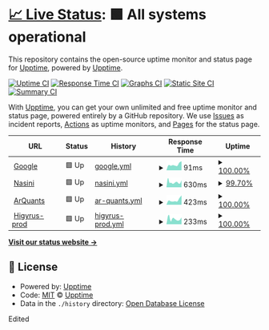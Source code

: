# [📈 Live Status](https://upptime.github.io/upptime): <!--live status--> **🟩 All systems operational**

This repository contains the open-source uptime monitor and status page for [Upptime](https://upptime.js.org), powered by [Upptime](https://github.com/upptime/upptime).

[![Uptime CI](https://github.com/luciano-buono/upptime/workflows/Uptime%20CI/badge.svg)](https://github.com/luciano-buono/upptime/actions?query=workflow%3A%22Uptime+CI%22)
[![Response Time CI](https://github.com/luciano-buono/upptime/workflows/Response%20Time%20CI/badge.svg)](https://github.com/luciano-buono/upptime/actions?query=workflow%3A%22Response+Time+CI%22)
[![Graphs CI](https://github.com/luciano-buono/upptime/workflows/Graphs%20CI/badge.svg)](https://github.com/luciano-buono/upptime/actions?query=workflow%3A%22Graphs+CI%22)
[![Static Site CI](https://github.com/luciano-buono/upptime/workflows/Static%20Site%20CI/badge.svg)](https://github.com/luciano-buono/upptime/actions?query=workflow%3A%22Static+Site+CI%22)
[![Summary CI](https://github.com/luciano-buono/upptime/workflows/Summary%20CI/badge.svg)](https://github.com/luciano-buono/upptime/actions?query=workflow%3A%22Summary+CI%22)

With [Upptime](https://upptime.js.org), you can get your own unlimited and free uptime monitor and status page, powered entirely by a GitHub repository. We use [Issues](https://github.com/upptime/upptime/issues) as incident reports, [Actions](https://github.com/luciano-buono/upptime/actions) as uptime monitors, and [Pages](https://upptime.github.io/upptime) for the status page.

<!--start: status pages-->
<!-- This summary is generated by Upptime (https://github.com/upptime/upptime) -->
<!-- Do not edit this manually, your changes will be overwritten -->
<!-- prettier-ignore -->
| URL | Status | History | Response Time | Uptime |
| --- | ------ | ------- | ------------- | ------ |
| <img alt="" src="https://icons.duckduckgo.com/ip3/www.google.com.ico" height="13"> [Google](https://www.google.com) | 🟩 Up | [google.yml](https://github.com/luciano-buono/upptime/commits/HEAD/history/google.yml) | <details><summary><img alt="Response time graph" src="./graphs/google/response-time-week.png" height="20"> 91ms</summary><br><a href="https://luciano-buono.github.io/upptime/history/google"><img alt="Response time 110" src="https://img.shields.io/endpoint?url=https%3A%2F%2Fraw.githubusercontent.com%2Fluciano-buono%2Fupptime%2FHEAD%2Fapi%2Fgoogle%2Fresponse-time.json"></a><br><a href="https://luciano-buono.github.io/upptime/history/google"><img alt="24-hour response time 84" src="https://img.shields.io/endpoint?url=https%3A%2F%2Fraw.githubusercontent.com%2Fluciano-buono%2Fupptime%2FHEAD%2Fapi%2Fgoogle%2Fresponse-time-day.json"></a><br><a href="https://luciano-buono.github.io/upptime/history/google"><img alt="7-day response time 91" src="https://img.shields.io/endpoint?url=https%3A%2F%2Fraw.githubusercontent.com%2Fluciano-buono%2Fupptime%2FHEAD%2Fapi%2Fgoogle%2Fresponse-time-week.json"></a><br><a href="https://luciano-buono.github.io/upptime/history/google"><img alt="30-day response time 101" src="https://img.shields.io/endpoint?url=https%3A%2F%2Fraw.githubusercontent.com%2Fluciano-buono%2Fupptime%2FHEAD%2Fapi%2Fgoogle%2Fresponse-time-month.json"></a><br><a href="https://luciano-buono.github.io/upptime/history/google"><img alt="1-year response time 110" src="https://img.shields.io/endpoint?url=https%3A%2F%2Fraw.githubusercontent.com%2Fluciano-buono%2Fupptime%2FHEAD%2Fapi%2Fgoogle%2Fresponse-time-year.json"></a></details> | <details><summary><a href="https://luciano-buono.github.io/upptime/history/google">100.00%</a></summary><a href="https://luciano-buono.github.io/upptime/history/google"><img alt="All-time uptime 99.99%" src="https://img.shields.io/endpoint?url=https%3A%2F%2Fraw.githubusercontent.com%2Fluciano-buono%2Fupptime%2FHEAD%2Fapi%2Fgoogle%2Fuptime.json"></a><br><a href="https://luciano-buono.github.io/upptime/history/google"><img alt="24-hour uptime 100.00%" src="https://img.shields.io/endpoint?url=https%3A%2F%2Fraw.githubusercontent.com%2Fluciano-buono%2Fupptime%2FHEAD%2Fapi%2Fgoogle%2Fuptime-day.json"></a><br><a href="https://luciano-buono.github.io/upptime/history/google"><img alt="7-day uptime 100.00%" src="https://img.shields.io/endpoint?url=https%3A%2F%2Fraw.githubusercontent.com%2Fluciano-buono%2Fupptime%2FHEAD%2Fapi%2Fgoogle%2Fuptime-week.json"></a><br><a href="https://luciano-buono.github.io/upptime/history/google"><img alt="30-day uptime 100.00%" src="https://img.shields.io/endpoint?url=https%3A%2F%2Fraw.githubusercontent.com%2Fluciano-buono%2Fupptime%2FHEAD%2Fapi%2Fgoogle%2Fuptime-month.json"></a><br><a href="https://luciano-buono.github.io/upptime/history/google"><img alt="1-year uptime 99.99%" src="https://img.shields.io/endpoint?url=https%3A%2F%2Fraw.githubusercontent.com%2Fluciano-buono%2Fupptime%2FHEAD%2Fapi%2Fgoogle%2Fuptime-year.json"></a></details>
| <img alt="" src="https://icons.duckduckgo.com/ip3/nasini.com.ar.ico" height="13"> [Nasini](https://nasini.com.ar) | 🟩 Up | [nasini.yml](https://github.com/luciano-buono/upptime/commits/HEAD/history/nasini.yml) | <details><summary><img alt="Response time graph" src="./graphs/nasini/response-time-week.png" height="20"> 630ms</summary><br><a href="https://luciano-buono.github.io/upptime/history/nasini"><img alt="Response time 625" src="https://img.shields.io/endpoint?url=https%3A%2F%2Fraw.githubusercontent.com%2Fluciano-buono%2Fupptime%2FHEAD%2Fapi%2Fnasini%2Fresponse-time.json"></a><br><a href="https://luciano-buono.github.io/upptime/history/nasini"><img alt="24-hour response time 655" src="https://img.shields.io/endpoint?url=https%3A%2F%2Fraw.githubusercontent.com%2Fluciano-buono%2Fupptime%2FHEAD%2Fapi%2Fnasini%2Fresponse-time-day.json"></a><br><a href="https://luciano-buono.github.io/upptime/history/nasini"><img alt="7-day response time 630" src="https://img.shields.io/endpoint?url=https%3A%2F%2Fraw.githubusercontent.com%2Fluciano-buono%2Fupptime%2FHEAD%2Fapi%2Fnasini%2Fresponse-time-week.json"></a><br><a href="https://luciano-buono.github.io/upptime/history/nasini"><img alt="30-day response time 746" src="https://img.shields.io/endpoint?url=https%3A%2F%2Fraw.githubusercontent.com%2Fluciano-buono%2Fupptime%2FHEAD%2Fapi%2Fnasini%2Fresponse-time-month.json"></a><br><a href="https://luciano-buono.github.io/upptime/history/nasini"><img alt="1-year response time 633" src="https://img.shields.io/endpoint?url=https%3A%2F%2Fraw.githubusercontent.com%2Fluciano-buono%2Fupptime%2FHEAD%2Fapi%2Fnasini%2Fresponse-time-year.json"></a></details> | <details><summary><a href="https://luciano-buono.github.io/upptime/history/nasini">99.70%</a></summary><a href="https://luciano-buono.github.io/upptime/history/nasini"><img alt="All-time uptime 99.89%" src="https://img.shields.io/endpoint?url=https%3A%2F%2Fraw.githubusercontent.com%2Fluciano-buono%2Fupptime%2FHEAD%2Fapi%2Fnasini%2Fuptime.json"></a><br><a href="https://luciano-buono.github.io/upptime/history/nasini"><img alt="24-hour uptime 100.00%" src="https://img.shields.io/endpoint?url=https%3A%2F%2Fraw.githubusercontent.com%2Fluciano-buono%2Fupptime%2FHEAD%2Fapi%2Fnasini%2Fuptime-day.json"></a><br><a href="https://luciano-buono.github.io/upptime/history/nasini"><img alt="7-day uptime 99.70%" src="https://img.shields.io/endpoint?url=https%3A%2F%2Fraw.githubusercontent.com%2Fluciano-buono%2Fupptime%2FHEAD%2Fapi%2Fnasini%2Fuptime-week.json"></a><br><a href="https://luciano-buono.github.io/upptime/history/nasini"><img alt="30-day uptime 99.82%" src="https://img.shields.io/endpoint?url=https%3A%2F%2Fraw.githubusercontent.com%2Fluciano-buono%2Fupptime%2FHEAD%2Fapi%2Fnasini%2Fuptime-month.json"></a><br><a href="https://luciano-buono.github.io/upptime/history/nasini"><img alt="1-year uptime 99.65%" src="https://img.shields.io/endpoint?url=https%3A%2F%2Fraw.githubusercontent.com%2Fluciano-buono%2Fupptime%2FHEAD%2Fapi%2Fnasini%2Fuptime-year.json"></a></details>
| <img alt="" src="https://icons.duckduckgo.com/ip3/arquants.trading.ico" height="13"> [ArQuants](https://arquants.trading) | 🟩 Up | [ar-quants.yml](https://github.com/luciano-buono/upptime/commits/HEAD/history/ar-quants.yml) | <details><summary><img alt="Response time graph" src="./graphs/ar-quants/response-time-week.png" height="20"> 423ms</summary><br><a href="https://luciano-buono.github.io/upptime/history/ar-quants"><img alt="Response time 374" src="https://img.shields.io/endpoint?url=https%3A%2F%2Fraw.githubusercontent.com%2Fluciano-buono%2Fupptime%2FHEAD%2Fapi%2Far-quants%2Fresponse-time.json"></a><br><a href="https://luciano-buono.github.io/upptime/history/ar-quants"><img alt="24-hour response time 381" src="https://img.shields.io/endpoint?url=https%3A%2F%2Fraw.githubusercontent.com%2Fluciano-buono%2Fupptime%2FHEAD%2Fapi%2Far-quants%2Fresponse-time-day.json"></a><br><a href="https://luciano-buono.github.io/upptime/history/ar-quants"><img alt="7-day response time 423" src="https://img.shields.io/endpoint?url=https%3A%2F%2Fraw.githubusercontent.com%2Fluciano-buono%2Fupptime%2FHEAD%2Fapi%2Far-quants%2Fresponse-time-week.json"></a><br><a href="https://luciano-buono.github.io/upptime/history/ar-quants"><img alt="30-day response time 394" src="https://img.shields.io/endpoint?url=https%3A%2F%2Fraw.githubusercontent.com%2Fluciano-buono%2Fupptime%2FHEAD%2Fapi%2Far-quants%2Fresponse-time-month.json"></a><br><a href="https://luciano-buono.github.io/upptime/history/ar-quants"><img alt="1-year response time 384" src="https://img.shields.io/endpoint?url=https%3A%2F%2Fraw.githubusercontent.com%2Fluciano-buono%2Fupptime%2FHEAD%2Fapi%2Far-quants%2Fresponse-time-year.json"></a></details> | <details><summary><a href="https://luciano-buono.github.io/upptime/history/ar-quants">100.00%</a></summary><a href="https://luciano-buono.github.io/upptime/history/ar-quants"><img alt="All-time uptime 100.00%" src="https://img.shields.io/endpoint?url=https%3A%2F%2Fraw.githubusercontent.com%2Fluciano-buono%2Fupptime%2FHEAD%2Fapi%2Far-quants%2Fuptime.json"></a><br><a href="https://luciano-buono.github.io/upptime/history/ar-quants"><img alt="24-hour uptime 100.00%" src="https://img.shields.io/endpoint?url=https%3A%2F%2Fraw.githubusercontent.com%2Fluciano-buono%2Fupptime%2FHEAD%2Fapi%2Far-quants%2Fuptime-day.json"></a><br><a href="https://luciano-buono.github.io/upptime/history/ar-quants"><img alt="7-day uptime 100.00%" src="https://img.shields.io/endpoint?url=https%3A%2F%2Fraw.githubusercontent.com%2Fluciano-buono%2Fupptime%2FHEAD%2Fapi%2Far-quants%2Fuptime-week.json"></a><br><a href="https://luciano-buono.github.io/upptime/history/ar-quants"><img alt="30-day uptime 100.00%" src="https://img.shields.io/endpoint?url=https%3A%2F%2Fraw.githubusercontent.com%2Fluciano-buono%2Fupptime%2FHEAD%2Fapi%2Far-quants%2Fuptime-month.json"></a><br><a href="https://luciano-buono.github.io/upptime/history/ar-quants"><img alt="1-year uptime 100.00%" src="https://img.shields.io/endpoint?url=https%3A%2F%2Fraw.githubusercontent.com%2Fluciano-buono%2Fupptime%2FHEAD%2Fapi%2Far-quants%2Fuptime-year.json"></a></details>
| <img alt="" src="https://icons.duckduckgo.com/ip3/client.nasini.com.ar.ico" height="13"> [Higyrus-prod](https://client.nasini.com.ar) | 🟩 Up | [higyrus-prod.yml](https://github.com/luciano-buono/upptime/commits/HEAD/history/higyrus-prod.yml) | <details><summary><img alt="Response time graph" src="./graphs/higyrus-prod/response-time-week.png" height="20"> 233ms</summary><br><a href="https://luciano-buono.github.io/upptime/history/higyrus-prod"><img alt="Response time 855" src="https://img.shields.io/endpoint?url=https%3A%2F%2Fraw.githubusercontent.com%2Fluciano-buono%2Fupptime%2FHEAD%2Fapi%2Fhigyrus-prod%2Fresponse-time.json"></a><br><a href="https://luciano-buono.github.io/upptime/history/higyrus-prod"><img alt="24-hour response time 243" src="https://img.shields.io/endpoint?url=https%3A%2F%2Fraw.githubusercontent.com%2Fluciano-buono%2Fupptime%2FHEAD%2Fapi%2Fhigyrus-prod%2Fresponse-time-day.json"></a><br><a href="https://luciano-buono.github.io/upptime/history/higyrus-prod"><img alt="7-day response time 233" src="https://img.shields.io/endpoint?url=https%3A%2F%2Fraw.githubusercontent.com%2Fluciano-buono%2Fupptime%2FHEAD%2Fapi%2Fhigyrus-prod%2Fresponse-time-week.json"></a><br><a href="https://luciano-buono.github.io/upptime/history/higyrus-prod"><img alt="30-day response time 836" src="https://img.shields.io/endpoint?url=https%3A%2F%2Fraw.githubusercontent.com%2Fluciano-buono%2Fupptime%2FHEAD%2Fapi%2Fhigyrus-prod%2Fresponse-time-month.json"></a><br><a href="https://luciano-buono.github.io/upptime/history/higyrus-prod"><img alt="1-year response time 831" src="https://img.shields.io/endpoint?url=https%3A%2F%2Fraw.githubusercontent.com%2Fluciano-buono%2Fupptime%2FHEAD%2Fapi%2Fhigyrus-prod%2Fresponse-time-year.json"></a></details> | <details><summary><a href="https://luciano-buono.github.io/upptime/history/higyrus-prod">100.00%</a></summary><a href="https://luciano-buono.github.io/upptime/history/higyrus-prod"><img alt="All-time uptime 99.50%" src="https://img.shields.io/endpoint?url=https%3A%2F%2Fraw.githubusercontent.com%2Fluciano-buono%2Fupptime%2FHEAD%2Fapi%2Fhigyrus-prod%2Fuptime.json"></a><br><a href="https://luciano-buono.github.io/upptime/history/higyrus-prod"><img alt="24-hour uptime 100.00%" src="https://img.shields.io/endpoint?url=https%3A%2F%2Fraw.githubusercontent.com%2Fluciano-buono%2Fupptime%2FHEAD%2Fapi%2Fhigyrus-prod%2Fuptime-day.json"></a><br><a href="https://luciano-buono.github.io/upptime/history/higyrus-prod"><img alt="7-day uptime 100.00%" src="https://img.shields.io/endpoint?url=https%3A%2F%2Fraw.githubusercontent.com%2Fluciano-buono%2Fupptime%2FHEAD%2Fapi%2Fhigyrus-prod%2Fuptime-week.json"></a><br><a href="https://luciano-buono.github.io/upptime/history/higyrus-prod"><img alt="30-day uptime 99.58%" src="https://img.shields.io/endpoint?url=https%3A%2F%2Fraw.githubusercontent.com%2Fluciano-buono%2Fupptime%2FHEAD%2Fapi%2Fhigyrus-prod%2Fuptime-month.json"></a><br><a href="https://luciano-buono.github.io/upptime/history/higyrus-prod"><img alt="1-year uptime 99.90%" src="https://img.shields.io/endpoint?url=https%3A%2F%2Fraw.githubusercontent.com%2Fluciano-buono%2Fupptime%2FHEAD%2Fapi%2Fhigyrus-prod%2Fuptime-year.json"></a></details>

<!--end: status pages-->

[**Visit our status website →**](https://upptime.github.io/upptime)

## 📄 License

- Powered by: [Upptime](https://github.com/upptime/upptime)
- Code: [MIT](./LICENSE) © [Upptime](https://upptime.js.org)
- Data in the `./history` directory: [Open Database License](https://opendatacommons.org/licenses/odbl/1-0/)

Edited
